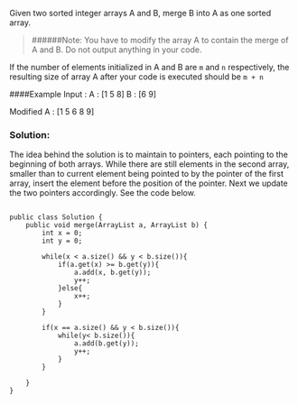 Given two sorted integer arrays A and B, merge B into A as one sorted array.

>######Note:
You have to modify the array A to contain the merge of A and B. Do not output anything in your code.

If the number of elements initialized in A and B are `m` and `n` respectively, the resulting size of array A after your code is executed should be `m + n`

####Example
Input :
         A : [1 5 8]
         B : [6 9]

Modified A : [1 5 6 8 9]


### Solution:
The idea behind the solution is to maintain to pointers, each pointing to the beginning of both arrays. While there are still elements in the second array, smaller than to current element being pointed to by the pointer of the first array, insert the element before the position of the pointer. Next we update the two pointers accordingly. See the code below.

<pre><code>
public class Solution {
	public void merge(ArrayList<Integer> a, ArrayList<Integer> b) {
	    int x = 0;
	    int y = 0;

	    while(x < a.size() && y < b.size()){
	        if(a.get(x) >= b.get(y)){
	            a.add(x, b.get(y));
	            y++;
	        }else{
	            x++;
	        }
	    }

	    if(x == a.size() && y < b.size()){
	        while(y< b.size()){
	            a.add(b.get(y));
	            y++;
	        }
	    }

	}
}
</code></pre>
